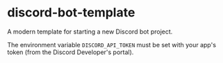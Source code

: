 # discord-bot-template
A modern template for starting a new Discord bot project.

The environment variable `DISCORD_API_TOKEN` must be set with your app's token (from the Discord Developer's portal).